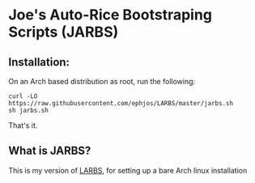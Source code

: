 # Joe's Auto-Rice Bootstraping Scripts (JARBS)


## Installation:

On an Arch based distribution as root, run the following:

```
curl -LO https://raw.githubusercontent.com/ephjos/LARBS/master/jarbs.sh
sh jarbs.sh
```

That's it.

## What is JARBS?

This is my version of [LARBS](https://github.com/lukesmithxyz/LARBS),
for setting up a bare Arch linux installation


